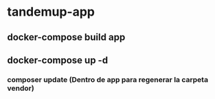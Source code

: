 # tandemup-app

## docker-compose build app

## docker-compose up -d

### composer update (Dentro de app para regenerar la carpeta vendor)
